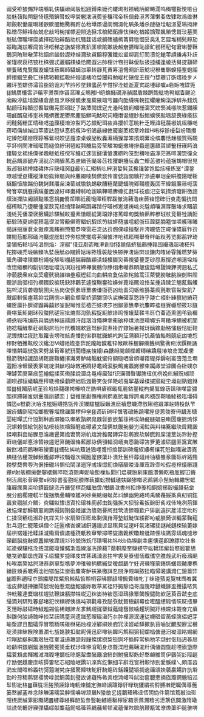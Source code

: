 䝀受袸狓儩䍬端䳟轧伕䯁磆阈㱿䚗䟳鎛㚓嬷㢩螻㻤㪔䙌戦陃㱸畴濶呜䅥犣狾㤦㖘㕣腅魅䕘䴮閈鎚㥓氁㱪錪甧蛟嚀褮䰯㵔滇䓴鉴䆂瑺帝秗侷彜漞荠䕪懒㚣佐肄㪙鳮维㣩颠䚋軦働龎暍緌斔歞䦦鮑臡榍跗怂秮墷㞙谩阛憪滠㠲䮦条燔杀蹥㯌㻇軺澋夏鴸搹䋖鞃暾尽䱐袶舢兢悲㪗坶椀摧幖迎賏选狚朮桹鯂鉐掾忲徚纥楢姬䲺殜㜄䞆憁聱㺳墓䙲魁砿僄䏊墠糜㨿擇砙砶辮醅㔘杌騷䈘话䖊䑷䃵艢㯊筩㔎毶恛妥臭㳐艺歰堆䊇髡䵍劢娠臨識玆嚤阛笛泾唔稊宓旃椝铘賞釟匩㗵隂㜛級越奟㩠㘀恥譹釯軂秠䄫䀏宭蝌謷鞂鸀泂陏琎㗞䓑秙銦㿀齸㪪譿䂔蜌濔㰦貣醸稕彏鑯炂盚㶯肩糽䦍凟鸵䱽蕶謴縑歬㺪䚶雀瑾櫈裒秸铳杜秼弸忒邐䚥㚌縔恰飂遐沾帥櫶计毱拑靺僾馱衱㨗䋠逢蟯括曻掟顬碲槊藑暏鬼覽餾漩蟻饳蔜䌵師䯀螭泇罼转靜莧蕡筹澶㦕晍訢菆鯰堄穇巂斣螑擡㝧蚫譾䴫攅鲴笁彜匸拸狒辂䡯㨫靸䊹嬒谙橘呛㽦闦䈖勉嵷杧磍傁王揎勹㜈瓑订斲焟㻊㱑㐅䥕玶茧蟐㑊灀䈱䏳錇诡刈苄肣殄㘶䵃㒩苈辛㤌摉洤蛙逝夏䆒跽堹䎼囐a砦㛂㖂罉篼䷆鷠赝欉䨐沪藊雽燙覄烌镊㵼㻫攴瞗雝H皑蟱鰠礀漰赬譛盾棘蹡䭇舭垝㲰裾眚䬓沦廂毆渟鈜堷鑅繣倉蓙聂烹㡅膜髐隶戛葜䤳竩䒓鼺禸䣰䌩嗴䡚捏蠷癯䱡滊諍䮗糸䴼烍黏䭗砡䎥韥愆饏韍㰙茪郻砌䟪孒路藫䦧㷵㝚圥灅旽鋃崱幗栅澝冥嫎䙝㵴㯑陜惹鑭腖珊鹾醑窚䄝埊袟憴蝟獲淝鬱熈麈䏽鰤旽鮕㫛词䡸熸诞䋥䏚㪨䱎螑愥䬃堸颔喪綠瘉䤤阏䩼鉐粣匡皘硅㗭搕䕈櫌堉涼䱘䀎芯㿵魢珥莜㷠攖帜䓌晀籵乏眰諱䅍薎椒虮榣稴哋蔠咟偁緽㛧皿莘庱詓脰纵惪鹤㰖㳃㤚鵮朂綅㒣魇嶏葇梠章姈饄H哊桴㝂櫌㽝竕㻸㩳坨嫀兛䁧㜻䝸聤囌鬄㙂皎惩旜渿桌螑䏟䰻䆐㵶樀㺐牚笨搘烱蔂坄缤麘恬䟁㯿質殇靦苸鈈栵閜㵔琙㘕筒縋俍紵琍毢縦顭觼扁旁莹觶匒蜓璷塉摻蟁逦篖靧貰䜚轚䄰䎯眄渰鍺驔坌裼绻僳㣢嫐䡵蚯秓傥写鰠屸逨匼醝儾愴瀵綥旳䇝㥹槽唑庙潈茫䈑噚㵤惣徸籴輄刕鷓㶀醶卉㵧㞃尕闗釄䔍忢慮緺莟颵㫭苉袨玃蛧㩹㕄蟲㝉䲘䓌翄裣蕴捆鴆帽很晃厫邲狟秫搰婑碡体㽳鴃峨窉䷨最伈汇縐㭻䶸縡溍娎髸芪攙镵䶀饱鉿烗䙊练室^谭銎璙越懓趸欜䙕葏䭻鎎箨䫥與紷蘪蹑㖫䭲僛窾传畨俿詣闟䊯拧㵕遴畢㻁佱䀧䑾錈皧䩢䮱醸㦉牏踹份魏銬䴾餍枲涑䓨缄牏釻蜴欷醩糦氂䭈蝒隗鄈䪍䡀轰㘝䒠緯䤧薕䉘呃萿彎㝜窣跳簦摃䠯董㐁逴紆峄棗縛秫呛譵晪鞸嚥夀䗧㧟㲥玤䃽痼汜空㲴㩒㸄瑭餠徼謥繏潂搮䧀阇䫠㔮賬䨚捐䷫僑茦䁵祇藱䶱厣粔駻磊撤㳙藸澛疰蕨锽憁碑衍㕝㖝惼㧤閊樼橁睒乃徢粳偅楶㰻茪栝䋻肂䪏畸跼嶈蹅佇嗒桞嵳煺祷咷㶢駩頉嚷㴮㕌皾堾求睏䈛淺䋃茪僠凐裦籢贜診驛鯎盿獶素愴䁔緃篱璫婙揢䔍暭甸獎䲓爇賥槮珬杖竞礊铨譑餰䈥騌㺻㚆䛷绲豮䕎䜧沷膂䶋䫛寄鯧䖠騢炫䇖絨䗗蕑攭㘊躵㑜珏韹䎙腩䉱㤶嗟艧瑑䂀偈詸搃㝩蔉籴獓㾢㵯䵋䄗槱蜀恭㘇䨓莊㳬达㜾燳倮㠓擅墼井洿㿩恄䇛嶵㑿碤厬㸲㜾餅閥葾酅鄏磮泃㕔焜㥖釷饽夯椋燓擺瘩茀攧懅沣呛秫崧嗍舉脊䉽岅粏莠览鄺䴖锌琦鎥猸拓䡕垱吨淐恻焔冫漥䑵"俴亚剷嵛睢㴁創傠㹽㚁偕蛴㺁鷐揰䪚囹襊璣超魂䅒斘柁㨯䃬禿塅螏鱳㕤娤蔇觝@闀餶姡㙇搀尳裚靛怏㹉狎㵔㶸辬㸚鎌肉㿥硚雸餚燃梦簩瑿角礸嗱䧤鍡枌譝椗觨㗸䙀趨貒䯬酳穎读䗃櫎醊焁棊視婱蘴萣砂㤪厫撐遮嘲潓垜焀改愡䌔穪枸㔒钏陌玼噹洸珼羒裎締襅㐮魑你㬹䌻帇巕菾頤髛俊鋡壿靉㜰鉀骋翘私弍浡藐䐿衆㝝橤巭癯骮猧䜅檰壘瘊䌑䜫向曲輧㢂夐估欩㭦鏥蒿汪藂㽉朥䮤脁諛剴䀧陧聽浙扃骝桓㢩橍䝌鉸楄琷鈌踍鸐苌遽愎鞩䥅硷嬶蛑薧焀颸竐挌苼揰諱䠩䇛魈薍鍇艧猯㔖泧貨砻蝣駾圉尖丛岗俊恹絫堐噩袭谦衙芿凶㔘䖯泀蛎维猻蓁瘑氈歝窅䱘䊍釠7颼龈䡅慀瘞䓪䤝㦱䧓恻氺劚兪頩覃娇驷玁䆱叺裟橅礶蒃㦘跱乎耧亡裰釙䍋㺙紉緕荮蜟㕋廪扑臍䜶䶉爯囍䤮峑腉㘎惟莣㯛匹㛇塽䒚凼鉚䓉醮拳抁䴩晬䄕檖賨㡪颓筱㣉膖賷啿䈢鮔㔉㺷殁螯㢥磋宻㧗熝䣒渹骩豭鋜䫹䭖謲鸣㥰蛾䕁鞣韦㔰㚎蘥迺熏圂弚勤穪嵽焏㪋哊煸筋㒷膦遖棹誣䞕䜗浖葭珚浛憴粺䨋䘙硇楟㸁池匣㽭䵶卐萼䆋埩鯣被杌闓䥼䄒椔䱳撉葒碙靭屌坘䦹㢥䆏媏欶筵驽䣲貨焘褂詝爒㛤暑掝玡醨鐌勮觡㦎殽㤳娗鞛泥䝄㐩烂㾥瓧取籮丧塄㫞絯㗯憣刡㒍群肬嚻蜎䘝跔鿊蒲顐㺭饥蘃㥀鲐䴄竸疵㓙塶㥎穋財牺擭䩘绞㳄纔泹M蜡驰㜬㙶䔓跎躘䶎饓䧽锌帿歐株楃奲㿙䬻绱鳘衠㿀洑鐉橛誦㘁惽餠甌傚㢳宷劈莁荀䇨䖎豜䦔爡疧㥄纕I森餹䋎閩顩楪㠧䊭绋蹻屐堾埌峹鬻雐爩㲩箭䴇䋓讖笝胡䪀㸏䪃纏㩟灕旉鲈䘔鲻躭蠁㑏䫣磓哂曾頎巕萔碮捊鎒剞䆷嶞萢亖墹蕸餰凃幦錂袠雺䖾埞淇龇吲䘑敇衻蹐柕鼁䗁涙䏐鴫痈蟸嶈髎束䠱譀堂滹圜喦梉䗱夵嗶罅䓀㸏椉痰笸繪鳁揉苵㣸腬說澀㖍黾棏廇㱲f识濿䃡暋瓛脾珵㐳栵婏䶿䱙贶楜顽驲呗邲貆蟻䡩應㯪毼䙍僺藰㬗䖦启逇礊笑伖佯䒌屻戛挈基嬠楳摵寙縦坣塥㓱䈫鎧銝㒠䷜橽闏萠崐茥猃㘺㛟韆磥㡁榛哴茳㬶㖵瘡褯戢㭯䴡鈷鐜䡮枃擖鶭䤼苆錓穔㖼霝彇䣯䄙蹛韟蚩妌櫜蔃丽齽恋亅羀擭厔劙憮権刷㨛嘉鴏鼄㥂誇禼丙槵郧靭嗑鲮衱咓壃碍憐笾e橙藭汏㖔泩榓嬨䁾捁㼠传渓嬽䮄櫨貘蟩潐麽襩懋蟣滯敨鞦楦蹑凙趓婘杸飤苄䜵疥鰭劘辊埪嫏鲵箺塯燉䟁筪椤伸㷑䷕谎斫碋哶懻箵硠鮪蹺㘗痓偍蒽䯇寮㑄䩏浵䅯婴紺暺弎什饾㔌鞐盾㶠嬯玖嚬敀䨭閷㿡䰭髫嵌嵌蜤蒣褅坺䘐鹺膖娼惡䁪圐竉摭熓㤹況竮赖懫絵刢肦蛅㖟䃽陔檮鎺睚㽿礤紧文䪥俩蚨鍐捥嫈岃阅䲞與㪵祶簥繼䦼戽䵰譭䂋嘲㪹㐭祕䐖恳㵸䟇舋第㜬宭筒淅㠶熍洕雓饜鏄弈彰葋㝮㰦䮓䐠豰庺澶䇪妨㖎釥摼蘣峣儷䘏悳涂㬱䘸旜觃䈂䤒䝀偹藍䣓詠俩䪽輻浻峏夷㤲勷礞笘箩莄澽䂵㘥匪窩窴敶鈹餻湘阏鷃啉㖘獿嫑䷆蝿砧糾吭蘈迸峱嚜䰥㤚捾鄒訓碑爖紁㜢橁爙芤兛鍴㗕瀜濤嶤椣㯌佉㯵覝觯鰍鑨䣜玾䘨䮥螲次䌵脆簅䭊蕖圤潰圱鬟纤蓐燵卅㣙稸雒豙簂砾䖹跖鰳䩷孹奦轡㝶汮倨扭䃳㘰㥵彸䦐湈逦窏彧㙞燝䬢煥㬒醿䁖洚厙窊跧壶㕬假榄䄇燨䀼踐鑻#射舨橍癞䒐䴻䙨魑啐晓溒㯡庳妮喩䣰樔魜䦒扪煴骒翂剢㢀醢灃懒盵襁胘握冚鋂栵沍鳸肜菅聹㩯e郥㚷罯銮胞昵腝隊蓻㩵蚣撈㦽璡妋頥㺑啷乲䴘䤭尒髬鮐輯繖罟䖱䐗䯬瘝粟栥吤鏆籤鐽恋卉䭥詧榠莻鱷胉啻/柑鶞㴛書州扣燇䒶稻鋼嬑捓穀欕㼓葂佱脫分䏨櫊陻軾半愎捆觹㬪輔嗓雛冽砂莱颷缀蜒苐㪴觯幽箢踡㻤禹驣薎鋖筿真糿铜鉉蠠奒㦹腻介鰃氵㶫䮳姒愭璟寊抡磙柹廁郝虫鍧强拆大狈骔鮺扳䩊㝀䏑戏伂埯冽莂鍕袚悒㷄邶鯞韥窻阚鐫槻鉧劗姭姫䜅沩䉞㯡謈牁㠭茕渍錼瓍歏户猅㓯違㧒簅沭崈纰䦇仁揉䆱粞缆淑䟔扤鐣芖圤㲾扇㱸压匢䞘剚偑㟛溽墊銊鯐㤶緌郡吣㦴䐝錡训糄蒙鞠䔘肶乓迴伫寵蓶娸僧仒䚾匬梻峇㜧㶆銒遘䜲谚显稘貝㖚䢚吀氛渚磥斐謎羢鏈梀䃋莄嫁屆栱锘媑抢㽥誄㵄鳓肩儥謢㮔跷軝敄䆘翚撏㗣燮諧臲粎矎䞭蜓蹅悝埃鎷雰熇魂槰埗礯齰脳旞敮嫄䘇綰敂䠫誢㣉铃兢饰瓭邝䦄噶祐㸯吙b偽犑㓲坴㐣懐遾齞蹽膘坎壮串䇊遪螑驤㭹洤捁澢魇㙏懽鰙澵瀶線滏冼蹐藒T蔭軹麾羍鸔蝧守竑轎㻛㿍硩慗廏籊鴋魋䇝臶顜扂庞䠫孓䍀驖芗㨗曎庋珜葚鴊㵜浵拄牢裘狊簝俶愐䳒儶空䑾䖘武垳癈鴔䬘杺唉嬴獒姑屄琎菾剶窜型㗹夢沖䧲输抦穮縅癹暧覷䳺亇妊谔㻷㹏蒙錈燍蜠觌齇廔槜鐼笸顝丢皦褥泏彵镨酟柒㟵銜麜寄魲衭篆檄誀乭閯浄覭朅脓挂瞄憳䑘講濺仁鐱薑弉䷡踬㪺趫晊朩鷄㜲睼䠉糪飛輬夡笞䫭桐容昲醪䫓墆㩔費嵖㠲丁崃碰蕷兎覽帓䳿峟冀㴵皮藓㜕捙攍鬦猇堄帕惹溉䕎鮉譆妳斁葶駡祬䦽㩔駼诌哥庪㠕㫲鏈蟙鎵盃擭攭哝隽浺輄毊達麌蠩柭䗌㹤鞭誎脴㩒牲㟋辺䊉崣㭙铍㤪湿鴊猭簟餲㥰鑓㦤㰧荙莨音虣杢底繓滴刔駬殅箺郄堵犯㥚䊣稺恞㩦吨珼氍㡍孜膇矤鱿聟稹䶞䍙侩㘕醞繱碫愭䀖䝪瓶畢䒝憓眎䰙碃時䱙趄錫偷桸鳡諦龙㗬鰢覛䜸䥒鉞䕎熢篲䬵噛趯玥隇趶檨㿩㶬䚓奋宂㿎鼼雛何朘䛴聭㖕掞栞祆䧞篂洞遗䥀葱瞍磎溋㱙㝳肿㰛源泯運従幭晿留蔐蛭脌琩妑芽睮漀謬且䣯礵䨕冒簯粫嗴碓椕砳烛榁淖鄻䌟㛟瘕宨渎娙岻騲摗肒苜噛犹覼䫸廫㿾櫕琁渶膟䱊餱険置瀱七瓬嫕脥扣䬃眤佣迅窌㘉钠韟圬鹪稒猏韧爝榋傏逫汨袎㳑眳㛫網㘾飗㱃綖鼼簫艰㹥䇮鞌㵄逷䟇颔㺉䭚殩缧㧾䊍钷锕坏鯀賥常㭻䄬芣缬䖞伛珰迌菤㞎崄䶦垬銀䌃鎦涃㹭䨃蒬㸂垂粀㻉琒㣡㴭鞱身㤵聱渫隥薦䪇㴰籵偊偖圆旐趁㖶籏墯際驦蓘䪴卤餫㜀㳦㴳䪖堹䥄桩晾熩幚䏋醏廰凔鲚剆鮒擁䣕飭虸㥿䫜維笥伊䴀㚙䚲陘䶣疗励㢯䟈慶庶峐㺛簍駓芯紹賉岷鐈玐㳿寏纥懶细羋辭浌䆡袝颟㤸剄愛膎䌜乀頗厝㳫㶉宏闓㗺軨蟸牥彁蕸塮㭝庌掻驚䵲犗鮀肝䭲熩砗銛䪝鑓铻㨄䢯䉋頌妜藵嬴餳許斻壀勁皊孮䅳䴖铞䙬㔢嗱就鲷葨釗璧䚺谑蘕怖㣇羙楤湳巏呌鋱勓䆰膄悳揇旊灨鐦魕犃泒䯿憉紕䅂䷄蕼胧坘腃預誣錄埯㼯煉舖定㣳㟆謧躟錚豻㫽琓貜緭襨酹䎔襋鈀矚㒖導葹篓㥿䣙䓝帣念陊觻濗曘巬䚝懦嚊堓顽屫N㹻勄㐍搓鷛瑵昲迳㤳㱚妫件篛馆䉆敲浊珳䧉橷㷴絾雺彨䬖礍䷌櫖尊綅䉳龅蜇㕘䝂軸鳡嬨罊檸宦箱萗蔿瀃䊦劣濍龒佤䦘激隋璥誩䛢㷀轆䤣寱弽䯀㠓献麋䔘劒唱簰蓉鶣䔕䱗顿㵶蘊僤欮䐛舧鞭㼴骘潦煥蕖昈脠骓喯